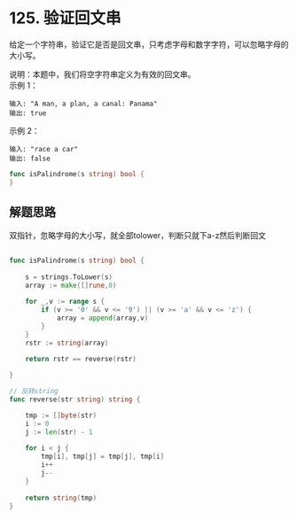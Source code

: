 # 125. 验证回文串
给定一个字符串，验证它是否是回文串，只考虑字母和数字字符，可以忽略字母的大小写。    

说明：本题中，我们将空字符串定义为有效的回文串。  
示例 1：
```
输入: "A man, a plan, a canal: Panama"
输出: true
```

示例 2：
```
输入: "race a car"
输出: false

```

```go
func isPalindrome(s string) bool {
}
```

## 解题思路
双指针，忽略字母的大小写，就全部tolower，判断只就下a-z然后判断回文

## 

```go
func isPalindrome(s string) bool {
    
    s = strings.ToLower(s)
    array := make([]rune,0)
    
    for _,v := range s {
        if (v >= '0' && v <= '9') || (v >= 'a' && v <= 'z') {
            array = append(array,v)
        }
    }
    rstr := string(array)
    
    return rstr == reverse(rstr)

}

// 反转string
func reverse(str string) string {

    tmp := []byte(str)
    i := 0
    j := len(str) - 1
    
    for i < j {
        tmp[i], tmp[j] = tmp[j], tmp[i]
        i++
        j--
    }
    
    return string(tmp)
}
```
